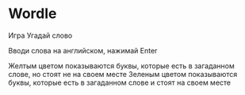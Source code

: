 # Wordle

Игра Угадай слово

Вводи слова на английском, нажимай Enter

Желтым цветом показываются буквы, которые есть в загаданном слове, но стоят не на своем месте
Зеленым цветом показываются буквы, которые есть в загаданном слове и стоят на своем месте
